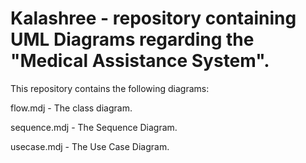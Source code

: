 # Kalashree - repository containing UML Diagrams regarding the "Medical Assistance System".

This repository contains the following diagrams:

flow.mdj - The class diagram.

sequence.mdj - The Sequence Diagram.

usecase.mdj - The Use Case Diagram.
